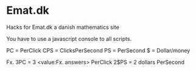 # Emat.dk
Hacks for Emat.dk a danish mathematics site

You have to use a javascript console to all scripts.

PC = PerClick
CPS = ClicksPerSecond
PS = PerSecond
$ = Dollar/money

Fx. 
3PC = 3 <value:Fx. answers> PerClick
2$PS = 2 dollars PerSecond


